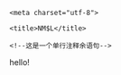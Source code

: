 <!DOCTYPE html>

<html>

  <head>

    <meta charset="utf-8">

    <title>NM$L</title>

    <!--这是一个单行注释余语句-->

  </head>

  <body>

  hello!

  <br />

  </body>

 </html>
